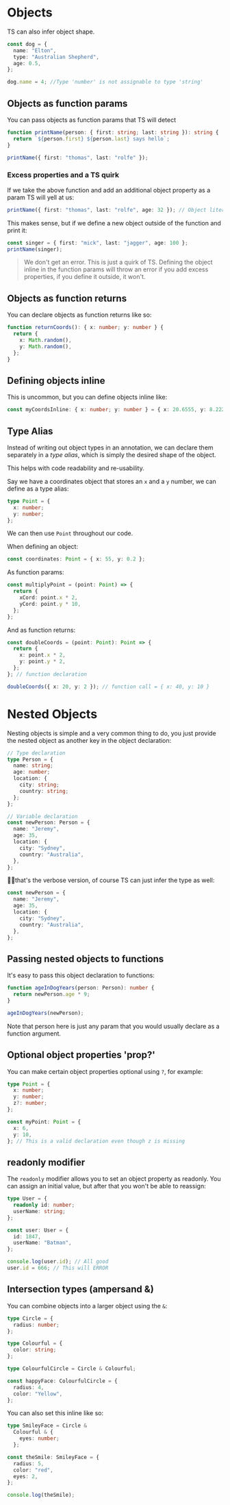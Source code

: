 # Objects

TS can also infer object shape.

```ts
const dog = {
  name: "Elton",
  type: "Australian Shepherd",
  age: 0.5,
};

dog.name = 4; //Type 'number' is not assignable to type 'string'
```

## Objects as function params

You can pass objects as function params that TS will detect

```ts
function printName(person: { first: string; last: string }): string {
  return `${person.first} ${person.last} says hello`;
}

printName({ first: "thomas", last: "rolfe" });
```

### Excess properties and a TS quirk

If we take the above function and add an additional object property as a param TS will yell at us:

```ts
printName({ first: "thomas", last: "rolfe", age: 32 }); // Object literal may only specify known properties, and 'age' does not exist in type '{ first: string; last: string; }'.
```

This makes sense, but if we define a new object outside of the function and print it:

```ts
const singer = { first: "mick", last: "jagger", age: 100 };
printName(singer);
```

> We don't get an error. This is just a quirk of TS. Defining the object inline in the function params will throw an error if you add excess properties, if you define it outside, it won't.

## Objects as function returns

You can declare objects as function returns like so:

```ts
function returnCoords(): { x: number; y: number } {
  return {
    x: Math.random(),
    y: Math.random(),
  };
}
```

## Defining objects inline

This is uncommon, but you can define objects inline like:

```ts
const myCoordsInline: { x: number; y: number } = { x: 20.6555, y: 8.2224 };
```

## Type Alias

Instead of writing out object types in an annotation, we can declare them separately in a _type alias_, which is simply the desired shape of the object.

This helps with code readability and re-usability.

Say we have a coordinates object that stores an `x` and a `y` number, we can define as a type alias:

```ts
type Point = {
  x: number;
  y: number;
};
```

We can then use `Point` throughout our code.

When defining an object:

```ts
const coordinates: Point = { x: 55, y: 0.2 };
```

As function params:

```ts
const multiplyPoint = (point: Point) => {
  return {
    xCord: point.x * 2,
    yCord: point.y * 10,
  };
};
```

And as function returns:

```ts
const doubleCoords = (point: Point): Point => {
  return {
    x: point.x * 2,
    y: point.y * 2,
  };
}; // function declaration

doubleCoords({ x: 20, y: 2 }); // function call = { x: 40, y: 10 }
```

# Nested Objects

Nesting objects is simple and a very common thing to do, you just provide the nested object as another key in the object declaration:

```ts
// Type declaration
type Person = {
  name: string;
  age: number;
  location: {
    city: string;
    country: string;
  };
};

// Variable declaration
const newPerson: Person = {
  name: "Jeremy",
  age: 35,
  location: {
    city: "Sydney",
    country: "Australia",
  },
};
```

☝🏻that's the verbose version, of course TS can just infer the type as well:

```ts
const newPerson = {
  name: "Jeremy",
  age: 35,
  location: {
    city: "Sydney",
    country: "Australia",
  },
};
```

## Passing nested objects to functions

It's easy to pass this object declaration to functions:

```ts
function ageInDogYears(person: Person): number {
  return newPerson.age * 9;
}

ageInDogYears(newPerson);
```

Note that person here is just any param that you would usually declare as a function argument.

## Optional object properties 'prop?'

You can make certain object properties optional using `?`, for example:

```ts
type Point = {
  x: number;
  y: number;
  z?: number;
};

const myPoint: Point = {
  x: 6,
  y: 10,
}; // This is a valid declaration even though z is missing
```

## readonly modifier

The `readonly` modifier allows you to set an object property as readonly. You can assign an initial value, but after that you won't be able to reassign:

```ts
type User = {
  readonly id: number;
  userName: string;
};

const user: User = {
  id: 1847,
  userName: "Batman",
};

console.log(user.id); // All good
user.id = 666; // This will ERROR
```

## Intersection types (ampersand &)

You can combine objects into a larger object using the `&`:

```ts
type Circle = {
  radius: number;
};

type Colourful = {
  color: string;
};

type ColourfulCircle = Circle & Colourful;

const happyFace: ColourfulCircle = {
  radius: 4,
  color: "Yellow",
};
```

You can also set this inline like so:

```ts
type SmileyFace = Circle &
  Colourful & {
    eyes: number;
  };

const theSmile: SmileyFace = {
  radius: 5,
  color: "red",
  eyes: 2,
};

console.log(theSmile);
```
